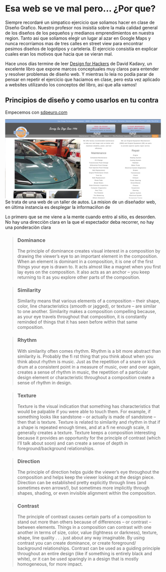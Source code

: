 # Esa web se ve mal pero... ¿Por que?

Siempre recordaré un simpatico ejercicio que soliamos hacer en clase de Diseño Grafico. Nuestro profesor nos insistía sobre la mala calidad general de los diseños de los pequeños y medianos emprendimientos en nuestra region. Tanto asi que solíamos elegir un lugar al azar en Google Maps y nunca recorríamos mas de tres calles en street view para encontrar pesimos diseños de logotipos y cartelería. El ejercicio consistía en explicar cuales eran los motivos que hacia que se vieran mal.

Hace unos días termine de leer [Design for Hackers](https://www.oreilly.com/library/view/design-for-hackers/9781119998952/) de David Kadavy, un excelente libro que expone marcos conceptuales muy claros para entender y resolver problemas de diseño web. Y mientras lo leía no podía parar de pensar en repetir el ejercicio que haciamos en clase, pero esta vez aplicado a websites utilizando los conceptos del libro, asi que alla vamos!

## Principios de diseño y como usarlos en tu contra
Empecemos con [sdpeuro.com](https://sdpeuro.com/)

![ASDasd](https://raw.githubusercontent.com/BrianStefanovich/Personal-Site/BlogPost/content/blog/sdpeuro.png)
Se trata de una web de un taller de autos. La mision de un diseñador web, en última instancia es desplegar la informaciñon de

Lo primero que se me viene a la mente cuando entro al sitio, es desorden. No hay una direcciòn clara en la que el espectador deba recorrer, no hay una ponderaciòn clara

> ### Dominance
> The principle of dominance creates visual interest in a composition by drawing
the viewer’s eye to an important element in the composition. When an element
is dominant in a composition, it is one of the first things your eye is drawn to.
It acts almost like a magnet when you first lay eyes on the composition. It also
acts as an anchor – you keep returning to it as you explore other parts of the
composition.

> ### Similarity
> Similarity means that various elements of a composition – their shape, color,
line characteristics (smooth or jagged), or texture – are similar to one another.
Similarity makes a composition compelling because, as your eye travels
throughout that composition, it is constantly reminded of things that it has seen
before within that same composition.

> ### Rhythm
>With similarity often comes rhythm. Rhythm is a bit more abstract than
similarity is. Probably the fi rst thing that you think about when you think
about rhythm is music. Just as the repetition of a snare or kick drum at a
consistent point in a measure of music, over and over again, creates a sense of
rhythm in music, the repetition of a particular design element or characteristic
throughout a composition create a sense of rhythm in design.

> ### Texture
>Texture is the visual indication that something has characteristics that would be
palpable if you were able to touch them. For example, if something looks like
sandstone – or actually is made of sandstone – then that is texture. Texture is
related to similarity and rhythm in that if a shape is repeated enough times, and
at a fi ne enough scale, it generally creates a texture. Texture keeps a composition
interesting because it provides an opportunity for the principle of contrast (which
I’ll talk about soon) and can create a sense of depth in foreground/background
relationships.

> ### Direction
> The principle of direction helps guide the viewer’s eye throughout the
composition and helps keep the viewer looking at the design piece. Direction
can be established pretty explicitly through lines (and sometimes even arrows!),
but sometimes more implicitly through shapes, shading, or even invisible
alignment within the composition.

>### Contrast
>The principle of contrast causes certain parts of a composition to stand out
more than others because of differences – or contrast – between elements.
Things in a composition can contrast with one another in terms of size, color,
value (lightness or darkness), texture, shape, line quality . . . just about any way
imaginable. By using contrast you can create dominance, or create foreground/
background relationships. Contrast can be used as a guiding principle
throughout an entire design (like if something is entirely black and white), or it
can be used sparingly in a design that is mostly homogeneous, for more impact.

## 


  

<!--stackedit_data:
eyJoaXN0b3J5IjpbLTQxMjMxMzY5MSwxNDU0MDA3NzA1LDE0OT
U2MjU2ODksLTIwNTQwNzY0ODcsNzAxNjQ4ODAsMTA5OTE2Njcw
MCwtMTc2ODY2NjA4MSw5NDE4NjU5NzMsMTQyNjU0Mzg5OCwtMT
I2NDA0NTA4OCwxOTU2NjU3MTMxLC0zNDMwMzU2MDAsLTEyNTEw
OTcwOTAsMjAwMjQ4MDE5NCwxMzM5MDA5MzY3LDEzMzg2NTExMD
EsMjMxMDEwOTc3LDIwNDAyOTc2MjIsLTIwMDY4NDIxODgsNzk2
MjIzNDgxXX0=
-->